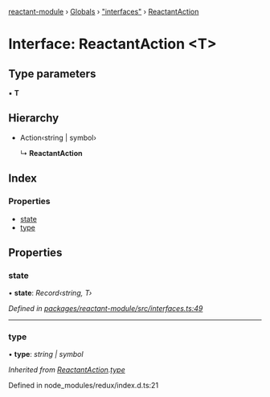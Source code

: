 [reactant-module](../README.md) › [Globals](../globals.md) › ["interfaces"](../modules/_interfaces_.md) › [ReactantAction](_interfaces_.reactantaction.md)

# Interface: ReactantAction <**T**>

## Type parameters

▪ **T**

## Hierarchy

* Action‹string | symbol›

  ↳ **ReactantAction**

## Index

### Properties

* [state](_interfaces_.reactantaction.md#state)
* [type](_interfaces_.reactantaction.md#type)

## Properties

###  state

• **state**: *Record‹string, T›*

*Defined in [packages/reactant-module/src/interfaces.ts:49](https://github.com/unadlib/reactant/blob/156662c/packages/reactant-module/src/interfaces.ts#L49)*

___

###  type

• **type**: *string | symbol*

*Inherited from [ReactantAction](_interfaces_.reactantaction.md).[type](_interfaces_.reactantaction.md#type)*

Defined in node_modules/redux/index.d.ts:21
